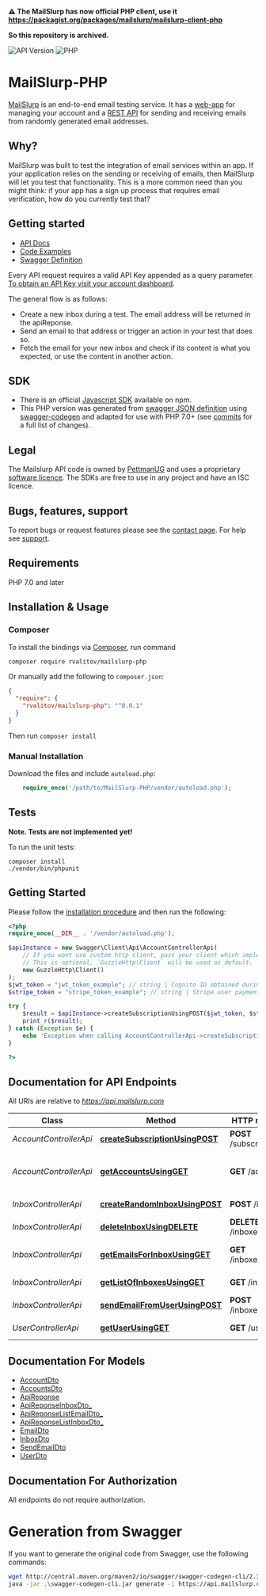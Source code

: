 **⚠️ The MailSlurp has now official PHP client, use it https://packagist.org/packages/mailslurp/mailslurp-client-php**

**So this repository is archived.**

![API Version](https://img.shields.io/badge/API-v0.0.1-green.svg?style=flat) ![PHP](https://img.shields.io/badge/PHP-7.0--7.2-green.svg?style=flat)

# MailSlurp-PHP
[MailSlurp](https://www.mailslurp.com) is an end-to-end email testing service. It has a [web-app](https://www.mailslurp.com/dashboard) for managing your account and a [REST API](https://api.mailslurp.com) for sending and receiving emails from randomly generated email addresses.  

## Why? 
MailSlurp was built to test the integration of email services within an app. If your application relies on the sending or receiving of emails, then MailSlurp will let you test that functionality. This is a more common need than you might think: if your app has a sign up process that requires email verification, how do you currently test that?  

## Getting started
 - [API Docs](https://www.mailslurp.com/documentation) 
 - [Code Examples](https://www.mailslurp.com/documentation/examples) 
 - [Swagger Definition](https://api.mailslurp.com/v2/api-docs)  
 
Every API request requires a valid API Key appended as a query parameter. [To obtain an API Key visit your account dashboard](https://www.mailslurp.com/dashboard). 

The general flow is as follows:

- Create a new inbox during a test. The email address will be returned in the apiReponse.
- Send an email to that address or trigger an action in your test that does so.
- Fetch the email for your new inbox and check if its content is what you expected, or use the content in another action.
 
## SDK
- There is an official [Javascript SDK](https://www.npmjs.com/package/mailslurp-client) available on npm. 
- This PHP version was generated from [swagger JSON definition](https://api.mailslurp.com/v2/api-docs) using [swagger-codegen](https://github.com/swagger-api/swagger-codegen) and adapted for use with PHP 7.0+ (see [commits](https://github.com/rvalitov/mailslurp-php/commits/master) for a full list of changes). 

## Legal
The Mailslurp API code is owned by [PettmanUG](http://pettmanug.site) and uses a proprietary [software licence](http://www.binpress.com/license/view/l/c8376a01eca7465027a978d3fde5a1e2). The SDKs are free to use in any project and have an ISC licence.

## Bugs, features, support 
To report bugs or request features please see the [contact page](https://www.mailslurp.com/contact). For help see [support](https://www.mailslurp.com/support).

## Requirements

PHP 7.0 and later

## Installation & Usage
### Composer

To install the bindings via [Composer](http://getcomposer.org/), run command

```bash
composer require rvalitov/mailslurp-php
``` 

Or manually add the following to `composer.json`:

```json
{
  "require": {
    "rvalitov/mailslurp-php": "^0.0.1"
  }
}
```

Then run `composer install`

### Manual Installation

Download the files and include `autoload.php`:

```php
    require_once('/path/to/MailSlurp-PHP/vendor/autoload.php');
```

## Tests
**Note. Tests are not implemented yet!**

To run the unit tests:

```
composer install
./vendor/bin/phpunit
```

## Getting Started

Please follow the [installation procedure](#installation--usage) and then run the following:

```php
<?php
require_once(__DIR__ . '/vendor/autoload.php');

$apiInstance = new Swagger\Client\Api\AccountControllerApi(
    // If you want use custom http client, pass your client which implements `GuzzleHttp\ClientInterface`.
    // This is optional, `GuzzleHttp\Client` will be used as default.
    new GuzzleHttp\Client()
);
$jwt_token = "jwt_token_example"; // string | Cognito ID obtained during login
$stripe_token = "stripe_token_example"; // string | Stripe user payment confirmation token

try {
    $result = $apiInstance->createSubscriptionUsingPOST($jwt_token, $stripe_token);
    print_r($result);
} catch (Exception $e) {
    echo 'Exception when calling AccountControllerApi->createSubscriptionUsingPOST: ', $e->getMessage(), PHP_EOL;
}

?>
```

## Documentation for API Endpoints

All URIs are relative to *https://api.mailslurp.com*

Class | Method | HTTP request | Description
------------ | ------------- | ------------- | -------------
*AccountControllerApi* | [**createSubscriptionUsingPOST**](docs/Api/AccountControllerApi.md#createsubscriptionusingpost) | **POST** /subscription | Upgrade a user to paid
*AccountControllerApi* | [**getAccountsUsingGET**](docs/Api/AccountControllerApi.md#getaccountsusingget) | **GET** /accounts | List available account types
*InboxControllerApi* | [**createRandomInboxUsingPOST**](docs/Api/InboxControllerApi.md#createrandominboxusingpost) | **POST** /inboxes | Create an inbox
*InboxControllerApi* | [**deleteInboxUsingDELETE**](docs/Api/InboxControllerApi.md#deleteinboxusingdelete) | **DELETE** /inboxes/{uuid} | Delete an inbox
*InboxControllerApi* | [**getEmailsForInboxUsingGET**](docs/Api/InboxControllerApi.md#getemailsforinboxusingget) | **GET** /inboxes/{uuid} | Fetch emails for a given inbox
*InboxControllerApi* | [**getListOfInboxesUsingGET**](docs/Api/InboxControllerApi.md#getlistofinboxesusingget) | **GET** /inboxes | List your inboxes
*InboxControllerApi* | [**sendEmailFromUserUsingPOST**](docs/Api/InboxControllerApi.md#sendemailfromuserusingpost) | **POST** /inboxes/{uuid} | Send an email
*UserControllerApi* | [**getUserUsingGET**](docs/Api/UserControllerApi.md#getuserusingget) | **GET** /user | Fetch a user


## Documentation For Models

 - [AccountDto](docs/Model/AccountDto.md)
 - [AccountsDto](docs/Model/AccountsDto.md)
 - [ApiReponse](docs/Model/ApiReponse.md)
 - [ApiReponseInboxDto_](docs/Model/ApiReponseInboxDto_.md)
 - [ApiReponseListEmailDto_](docs/Model/ApiReponseListEmailDto_.md)
 - [ApiReponseListInboxDto_](docs/Model/ApiReponseListInboxDto_.md)
 - [EmailDto](docs/Model/EmailDto.md)
 - [InboxDto](docs/Model/InboxDto.md)
 - [SendEmailDto](docs/Model/SendEmailDto.md)
 - [UserDto](docs/Model/UserDto.md)


## Documentation For Authorization

 All endpoints do not require authorization.


# Generation from Swagger
If you want to generate the original code from Swagger, use the following commands:

```bash
wget http://central.maven.org/maven2/io/swagger/swagger-codegen-cli/2.3.1/swagger-codegen-cli-2.3.1.jar -O swagger-codegen-cli.jar
java -jar .\swagger-codegen-cli.jar generate -i https://api.mailslurp.com/v2/api-docs -l php -o ./out
```

